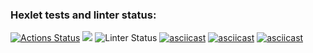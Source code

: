 ### Hexlet tests and linter status:
[![Actions Status](https://github.com/isbushcar/python-project-lvl1/workflows/hexlet-check/badge.svg)](https://github.com/isbushcar/python-project-lvl1/actions)
<a href="https://codeclimate.com/github/codeclimate/codeclimate/maintainability"><img src="https://api.codeclimate.com/v1/badges/a99a88d28ad37a79dbf6/maintainability" /></a>
![Linter Status](https://github.com/isbushcar/python-project-lvl1/actions/workflows/make-linter.yml/badge.svg)
[![asciicast](https://asciinema.org/a/7W1X4LFWtD7ZqHhi2rokuqQYa.svg)](https://asciinema.org/a/7W1X4LFWtD7ZqHhi2rokuqQYa)
[![asciicast](https://asciinema.org/a/81ISdXiZABommxi0khoi02Qe3.svg)](https://asciinema.org/a/81ISdXiZABommxi0khoi02Qe3)
[![asciicast](https://asciinema.org/a/KQ97yl1CoEDJeNWy688Gs5Qb0.svg)](https://asciinema.org/a/KQ97yl1CoEDJeNWy688Gs5Qb0)
